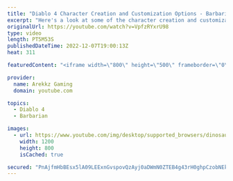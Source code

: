 ```yaml
---
title: "Diablo 4 Character Creation and Customization Options - Barbarian & Mage"
excerpt: "Here's a look at some of the character creation and customization options in Diablo 4 for the Barbarian and the Mage. Diablo IV ..."
originalUrl: https://youtube.com/watch?v=VpfzRYxrU98
type: video
length: PT5M53S
publishedDateTime: 2022-12-07T19:00:13Z
heat: 311

featuredContent: "<iframe width=\"800\" height=\"500\" frameborder=\"0\" src=\"https://www.youtube.com/embed/VpfzRYxrU98\" allow=\"accelerometer; autoplay; encrypted-media; gyroscope; picture-in-picture\" allowfullscreen></iframe>"

provider:
  name: Arekkz Gaming
  domain: youtube.com

topics:
  - Diablo 4
  - Barbarian

images:
  - url: https://www.youtube.com/img/desktop/supported_browsers/dinosaur.png
    width: 1200
    height: 800
    isCached: true

secured: "PnAjfmHbBEsx5lA09LEExnGvspovQzAyj0aDWmN0ZTEB4g43rH0ghpCzobNEkS1+CqlsfJB818QEZRcxOERIfcLH03VMdhs0GNVK0cIm1LLVaqoi16qFRZjuUBbmW++AHzFXA1CIOkV03snBPR87W9X4/BOJlnNnvxdtxDMSkN0gDfyCqH27S4bUPxTfhJNbHyr479vsHjbfkgDjZ92lMvG9fBaKHSW/MFpPd2RxCheMMagSFlS+e424Nd3fLvm1DK5we3RllgPzPoQtoYfMZ58CfhogjZHDzYeochUk6PFgoiSQ+6mEc2BMYk74cdyFbGBcwwCcoeZoZCRsdSYql3Y9RJn6Hq6ujkxcjU7Fe1ctzGe05KN47tvLt3CVLbUC9cNjy7OIUOsMeywNiVV2SQ==;fqmyexul9559AEWintmB7Q=="
---
```


